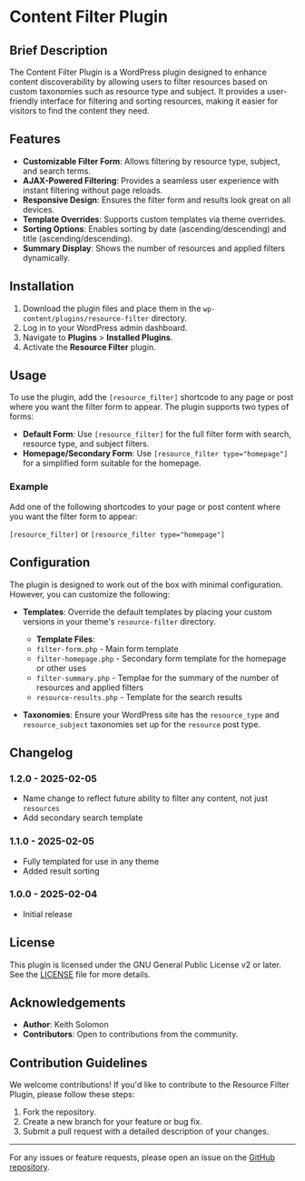 # Content Filter Plugin

## Brief Description
The Content Filter Plugin is a WordPress plugin designed to enhance content discoverability by allowing users to filter resources based on custom taxonomies such as resource type and subject. It provides a user-friendly interface for filtering and sorting resources, making it easier for visitors to find the content they need.

## Features
- **Customizable Filter Form**: Allows filtering by resource type, subject, and search terms.
- **AJAX-Powered Filtering**: Provides a seamless user experience with instant filtering without page reloads.
- **Responsive Design**: Ensures the filter form and results look great on all devices.
- **Template Overrides**: Supports custom templates via theme overrides.
- **Sorting Options**: Enables sorting by date (ascending/descending) and title (ascending/descending).
- **Summary Display**: Shows the number of resources and applied filters dynamically.

## Installation
1. Download the plugin files and place them in the `wp-content/plugins/resource-filter` directory.
2. Log in to your WordPress admin dashboard.
3. Navigate to **Plugins** > **Installed Plugins**.
4. Activate the **Resource Filter** plugin.

## Usage
To use the plugin, add the `[resource_filter]` shortcode to any page or post where you want the filter form to appear. The plugin supports two types of forms:
- **Default Form**: Use `[resource_filter]` for the full filter form with search, resource type, and subject filters.
- **Homepage/Secondary Form**: Use `[resource_filter type="homepage"]` for a simplified form suitable for the homepage.

### Example
Add one of the following shortcodes to your page or post content where you want the filter form to appear:

`[resource_filter]` or `[resource_filter type="homepage"]`

## Configuration
The plugin is designed to work out of the box with minimal configuration. However, you can customize the following:
- **Templates**: Override the default templates by placing your custom versions in your theme's `resource-filter` directory.
  - **Template Files**:
  - `filter-form.php` - Main form template
  - `filter-homepage.php` - Secondary form template for the homepage or other uses
  - `filter-summary.php` - Templae for the summary of the number of resources and applied filters
  - `resource-results.php` - Template for the search results

- **Taxonomies**: Ensure your WordPress site has the `resource_type` and `resource_subject` taxonomies set up for the `resource` post type.

## Changelog
### 1.2.0 - 2025-02-05
- Name change to reflect future ability to filter any content, not just `resources`
- Add secondary search template

### 1.1.0 - 2025-02-05
- Fully templated for use in any theme
- Added result sorting

### 1.0.0 - 2025-02-04
- Initial release

## License
This plugin is licensed under the GNU General Public License v2 or later. See the [LICENSE](LICENSE) file for more details.

## Acknowledgements
- **Author**: Keith Solomon
- **Contributors**: Open to contributions from the community.

## Contribution Guidelines
We welcome contributions! If you'd like to contribute to the Resource Filter Plugin, please follow these steps:
1. Fork the repository.
2. Create a new branch for your feature or bug fix.
3. Submit a pull request with a detailed description of your changes.

---

For any issues or feature requests, please open an issue on the [GitHub repository](https://github.com/Vincent-Design-Inc/resource-filter).
